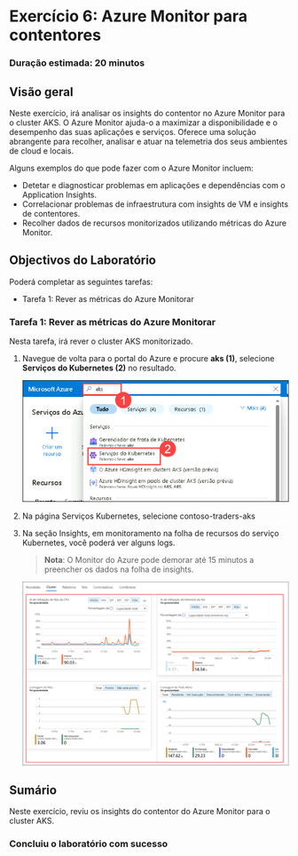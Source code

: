 # Exercício 6: Azure Monitor para contentores

### Duração estimada: 20 minutos

## Visão geral

Neste exercício, irá analisar os insights do contentor no Azure Monitor para o cluster AKS. O Azure Monitor ajuda-o a maximizar a disponibilidade e o desempenho das suas aplicações e serviços. Oferece uma solução abrangente para recolher, analisar e atuar na telemetria dos seus ambientes de cloud e locais.

Alguns exemplos do que pode fazer com o Azure Monitor incluem:

- Detetar e diagnosticar problemas em aplicações e dependências com o Application Insights.
- Correlacionar problemas de infraestrutura com insights de VM e insights de contentores.
- Recolher dados de recursos monitorizados utilizando métricas do Azure Monitor.

## Objectivos do Laboratório

Poderá completar as seguintes tarefas:

- Tarefa 1: Rever as métricas do Azure Monitorar

### Tarefa 1: Rever as métricas do Azure Monitorar

Nesta tarefa, irá rever o cluster AKS monitorizado.

1. Navegue de volta para o portal do Azure e procure **aks (1)**, selecione **Serviços do Kubernetes (2)** no resultado.

    ![Na caixa de diálogo de edição YAML, é introduzido 2 no número de réplicas pretendido.](../media/a8.png "Definir réplicas para 2")

1. Na página Serviços Kubernetes, selecione contoso-traders-aks<inject key="DeploymentID" enableCopy="false"/>
   
1. Na seção Insights, em monitoramento na folha de recursos do serviço Kubernetes, você poderá ver alguns logs.
   
    > **Nota**: O Monitor do Azure pode demorar até 15 minutos a preencher os dados na folha de insights.

    ![Na caixa de diálogo de edição YAML, é introduzido 2 no número de réplicas pretendido.](../media/22-10-24(40).png "Definir réplicas para 2")

## Sumário

Neste exercício, reviu os insights do contentor do Azure Monitor para o cluster AKS.

### Concluiu o laboratório com sucesso
